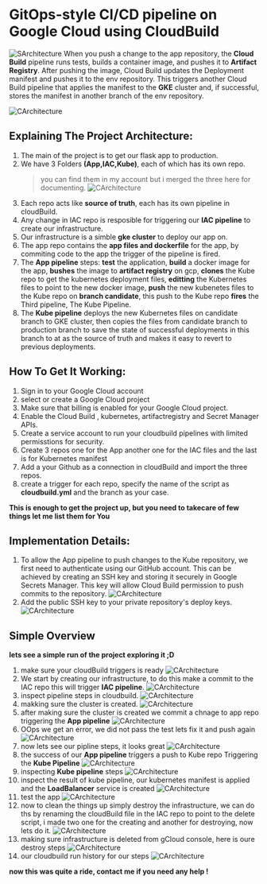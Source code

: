 # GitOps-style CI/CD pipeline on Google Cloud using CloudBuild

![SArchitecture](/Images/git-flow.PNG)
When you push a change to the app repository, the **Cloud Build** pipeline runs tests, builds a container image, and pushes it to **Artifact Registry**. After pushing the image, Cloud Build updates the Deployment manifest and pushes it to the env repository. This triggers another Cloud Build pipeline that applies the manifest to the **GKE** cluster and, if successful, stores the manifest in another branch of the env repository.

![CArchitecture](/Images/13.PNG)


## Explaining The Project Architecture:
1. The main of the project is to get our flask app to production.
2. We have 3 Folders **(App,IAC,Kube)**, each of which has its own repo.
   > you can find them in my account but i merged the three here for documenting.
   ![CArchitecture](/Images/4.PNG)
3. Each repo acts like **source of truth**, each has its own pipeline in cloudBuild.
4. Any change in IAC repo is resposible for triggering our **IAC pipeline** to create our infrastructure.
5. Our infrastructure is a simble **gke cluster** to deploy our app on.
6. The app repo contains the **app files and dockerfile** for the app, by commiting code to the app the trigger of the pipeline is fired.
7. The **App pipeline** steps: **test** the application, **build** a docker image for the app, **bushes** the image to **artifact registry** on gcp, **clones** the Kube repo to get the kubernetes deployment files, **editting** the Kubernetes files to point to the new docker image, **push** the new kubenetes files to the Kube repo on **branch candidate**, this push to the Kube repo **fires** the Third pipeline, The Kube Pipeline.
8. The **Kube pipeline** deploys the new Kubernetes files on candidate branch to GKE cluster, then copies the files from candidate branch to production branch to save the state of successful deployments in this branch to at as the source of truth and makes it easy to revert to previous deployments.


## How To Get It Working:
1. Sign in to your Google Cloud account
2. select or create a Google Cloud project
3. Make sure that billing is enabled for your Google Cloud project.
4. Enable the Cloud Build , kubernetes, artifactregistry and Secret Manager APIs.
5. Create a service account to run your cloudbuild pipelines with limited permisstions for security.
6. Create 3 repos one for the App another one for the IAC files and the last is for Kubernetes manifest
7. Add a your Github as a connection in cloudBuild and import the three repos.
8. create a trigger for each repo, specify the name of the script as **cloudbuild.yml** and the branch as your case.

<b>This is enough to get the project up, but you need to takecare of few things let me list them for You</b>

## Implementation Details:
1. To allow the App pipeline to push changes to the Kube repository, we first need to authenticate using our GitHub     account. This can be achieved by creating an SSH key and storing it securely in Google Secrets Manager. This key will allow Cloud Build permission to push commits to the repository.
![CArchitecture](/Images/3.PNG)
2. Add the public SSH key to your private repository's deploy keys.
![CArchitecture](/Images/6.PNG)

## Simple Overview
<b>lets see a simple run of the project exploring it ;D</b>

1. make sure your cloudBuild triggers is ready
![CArchitecture](/Images/16.PNG)
2. We start by creating our infrastructure, to do this make a commit to the IAC repo this will trigger **IAC pipeline**.
![CArchitecture](/Images/14.PNG)
3. inspect pipeline steps in cloudbuild.
![CArchitecture](/Images/7.PNG)
4. makking sure the cluster is created.
![CArchitecture](/Images/10.PNG)
5. after making sure the cluster is created we commit a chnage to app repo triggering the **App pipeline**
![CArchitecture](/Images/2.PNG)
6. OOps we get an error, we did not pass the test lets fix it and push again
![CArchitecture](/Images/15.PNG)
7. now lets see our pipline steps, it looks great
![CArchitecture](/Images/8.PNG)
8. the success of our **App pipeline** triggers a push to Kube repo Triggering the **Kube Pipeline**
![CArchitecture](/Images/5.PNG)
9. inspecting **Kube pipeline** steps
![CArchitecture](/Images/9.PNG)
10. inspect the result of kube pipeline, our kubernetes manifest is applied and the **LoadBalancer** service is created
![CArchitecture](/Images/11.PNG)
11. test the app
![CArchitecture](/Images/12.PNG)
12. now to clean the things up simply destroy the infrastructure, we can do ths by renaming the cloudBuild file in the IAC repo to point to the delete script, i made two one for the creating and another for destroying, now lets do it.
![CArchitecture](/Images/17.PNG)
13. making sure infrastructure is deleted from gCloud console, here is oure destroy steps
![CArchitecture](/Images/19.PNG)
14. our cloudbuild run history for our steps
![CArchitecture](/Images/18.PNG)

<b>now this was quite a ride, contact me if you need any help !</b>